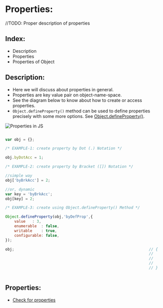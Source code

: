 # Properties:

//TODO: Proper description of properties

## Index:

- Description
- Properties
- Properties of Object

## Description:

- Here we will discuss about properties in general.
- Properties are key value pair on object-name-space.
- See the diagram below to know about how to create or access properties.
- `Object.defineProperty()` method can be used to define properties precisely with some more options. See [Object.defineProperty()](./Methods/Object.defineProperty.md).


![Properties in JS](https://github.com/Ravi-Upadhyay/javascript-playground/blob/master/objects/Properties/resources/Properties-in-JS.jpg)  


```javascript

var obj = {};

/* EXAMPLE-1: create property by Dot (.) Notation */

obj.byDotAcc = 1;

/* EXAMPLE-2: create property by Bracket ([]) Notation */

//simple way
obj['byBrkAcc'] = 2;

//or, dynamic
var key = 'byBrkAcc';
obj[key] = 2;

/* EXAMPLE-3: create using Object.defineProperty() Method */

Object.defineProperty(obj,'byDefProp',{
    value   : 3,
    enumerable  : false,
    writable    : true,
    configurable: false,
});

obj;                                                            // {
                                                                //      byDotAcc    : 1,
                                                                //      byBrkAcc    : 2,
                                                                //      byDefProp   : 3
                                                                // }



```

## Properties:

- [Check for properties](CheckForProperties.md)
